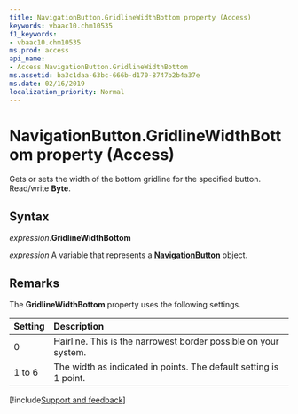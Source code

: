 ```yaml
---
title: NavigationButton.GridlineWidthBottom property (Access)
keywords: vbaac10.chm10535
f1_keywords:
- vbaac10.chm10535
ms.prod: access
api_name:
- Access.NavigationButton.GridlineWidthBottom
ms.assetid: ba3c1daa-63bc-666b-d170-8747b2b4a37e
ms.date: 02/16/2019
localization_priority: Normal
---
```



# NavigationButton.GridlineWidthBottom property (Access)

Gets or sets the width of the bottom gridline for the specified button. Read/write **Byte**.


## Syntax

_expression_.**GridlineWidthBottom**

_expression_ A variable that represents a **[NavigationButton](Access.NavigationButton.md)** object.


## Remarks

The **GridlineWidthBottom** property uses the following settings.

|Setting|Description|
|:-----|:-----|
|0| Hairline. This is the narrowest border possible on your system.|
|1 to 6|The width as indicated in points. The default setting is 1 point.|



[!include[Support and feedback](~/includes/feedback-boilerplate.md)]